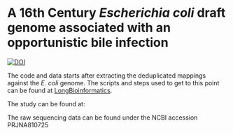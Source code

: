 # A 16th Century _Escherichia coli_ draft genome associated with an opportunistic bile infection
[![DOI](https://zenodo.org/badge/428768999.svg)](https://zenodo.org/badge/latestdoi/428768999)

The code and data starts after extracting the deduplicated mappings against the _E. coli_ genome. The scripts and steps used to get to this point can be found at [LongBioinformatics](https://github.com/longg2/LongBioinformatics).
	
The study can be found at: <DOI HERE>
	
The raw sequencing data can be found under the NCBI accession PRJNA810725
